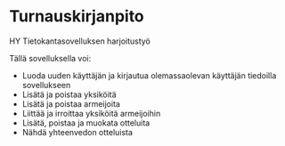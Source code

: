 # Turnauskirjanpito
HY Tietokantasovelluksen harjoitustyö

Tällä sovelluksella voi:
- Luoda uuden käyttäjän ja kirjautua olemassaolevan käyttäjän tiedoilla sovellukseen
- Lisätä ja poistaa yksiköitä
- Lisätä ja poistaa armeijoita
- Liittää ja irroittaa yksiköitä armeijoihin
- Lisätä, poistaa ja muokata otteluita
- Nähdä yhteenvedon otteluista
